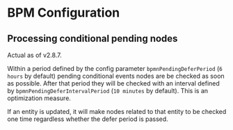 # BPM Configuration


## Processing conditional pending nodes

Actual as of v2.8.7.

Within a period defined by the config parameter `bpmnPendingDeferPeriod` (`6 hours` by default) pending conditional events nodes are be checked as soon as possible.
After that period they will be checked with an interval defined by `bpmnPendingDeferIntervalPeriod` (`10 minutes` by default).
This is an optimization measure.

If an entity is updated, it will make nodes related to that entity to be checked one time regardless whether the defer period is passed.
